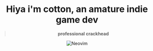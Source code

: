 <h1 align="center">Hiya i'm cotton, an amature indie game dev</h1>

<div align="center">

  > **professional crackhead**

  ![Neovim](https://img.shields.io/badge/NeoVim-%2357A143.svg?&style=for-the-badge&logo=neovim&logoColor=white)
</div>

